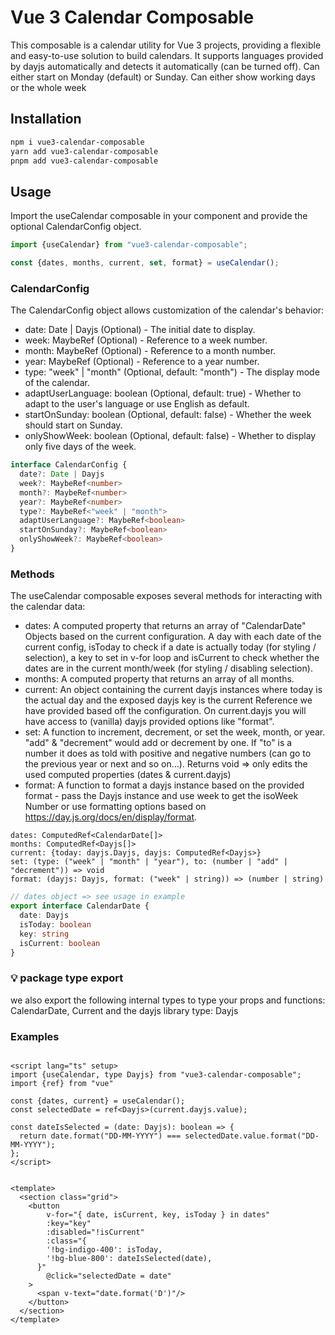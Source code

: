 # Vue 3 Calendar Composable

This composable is a calendar utility for Vue 3 projects, providing a flexible and easy-to-use solution to build
calendars.
It supports languages provided by dayjs automatically and detects it automatically (can be turned off).
Can either start on Monday (default) or Sunday.
Can either show working days or the whole week

## Installation

```bash
npm i vue3-calendar-composable
yarn add vue3-calendar-composable
pnpm add vue3-calendar-composable
```

## Usage

Import the useCalendar composable in your component and provide the optional CalendarConfig object.

```js
import {useCalendar} from "vue3-calendar-composable";

const {dates, months, current, set, format} = useCalendar();
```

### CalendarConfig

The CalendarConfig object allows customization of the calendar's behavior:

- date: Date | Dayjs (Optional) - The initial date to display.
- week: MaybeRef<number> (Optional) - Reference to a week number.
- month: MaybeRef<number> (Optional) - Reference to a month number.
- year: MaybeRef<number> (Optional) - Reference to a year number.
- type: "week" | "month" (Optional, default: "month") - The display mode of the calendar.
- adaptUserLanguage: boolean (Optional, default: true) - Whether to adapt to the user's language or use English as
  default.
- startOnSunday: boolean (Optional, default: false) - Whether the week should start on Sunday.
- onlyShowWeek: boolean (Optional, default: false) - Whether to display only five days of the week.

```ts
interface CalendarConfig {
  date?: Date | Dayjs
  week?: MaybeRef<number>
  month?: MaybeRef<number>
  year?: MaybeRef<number>
  type?: MaybeRef<"week" | "month">
  adaptUserLanguage?: MaybeRef<boolean>
  startOnSunday?: MaybeRef<boolean>
  onlyShowWeek?: MaybeRef<boolean>
}
```

### Methods

The useCalendar composable exposes several methods for interacting with the calendar data:

- dates: A computed property that returns an array of "CalendarDate" Objects based on the current configuration. A day
  with each date of the current config, isToday to check if a date is actually today (for styling / selection), a key to
  set in v-for loop and isCurrent to check whether the dates are in the current month/week (for styling / disabling
  selection).
- months: A computed property that returns an array of all months.
- current: An object containing the current dayjs instances where today is the actual day and the exposed dayjs key is
  the current Reference we have provided based off the configuration. On current.dayjs you will have access to
  (vanilla) dayjs provided options like "format".
- set: A function to increment, decrement, or set the week, month, or year. "add" & "decrement" would add or decrement
  by one. If "to" is a number it does as told with positive and negative numbers (can go to the previous year or next
  and so on...). Returns void => only edits the used computed properties (dates & current.dayjs)
- format: A function to format a dayjs instance based on the provided format - pass the Dayjs instance and use week to
  get the isoWeek Number or use formatting options based on https://day.js.org/docs/en/display/format.

```
dates: ComputedRef<CalendarDate[]>
months: ComputedRef<Dayjs[]> 
current: {today: dayjs.Dayjs, dayjs: ComputedRef<Dayjs>}
set: (type: ("week" | "month" | "year"), to: (number | "add" | "decrement")) => void 
format: (dayjs: Dayjs, format: ("week" | string)) => (number | string)
```

```ts
// dates object => see usage in example
export interface CalendarDate {
  date: Dayjs
  isToday: boolean
  key: string
  isCurrent: boolean
}
```

### 💡 package type export

we also export the following internal types to type your props and functions: CalendarDate, Current
and the dayjs library type: Dayjs

### Examples

```vue

<script lang="ts" setup>
import {useCalendar, type Dayjs} from "vue3-calendar-composable";
import {ref} from "vue"

const {dates, current} = useCalendar();
const selectedDate = ref<Dayjs>(current.dayjs.value);

const dateIsSelected = (date: Dayjs): boolean => {
  return date.format("DD-MM-YYYY") === selectedDate.value.format("DD-MM-YYYY");
};
</script>
```

```vue

<template>
  <section class="grid">
    <button
        v-for="{ date, isCurrent, key, isToday } in dates"
        :key="key"
        :disabled="!isCurrent"
        :class="{
        '!bg-indigo-400': isToday,
        '!bg-blue-800': dateIsSelected(date),
      }"
        @click="selectedDate = date"
    >
      <span v-text="date.format('D')"/>
    </button>
  </section>
</template>
```
